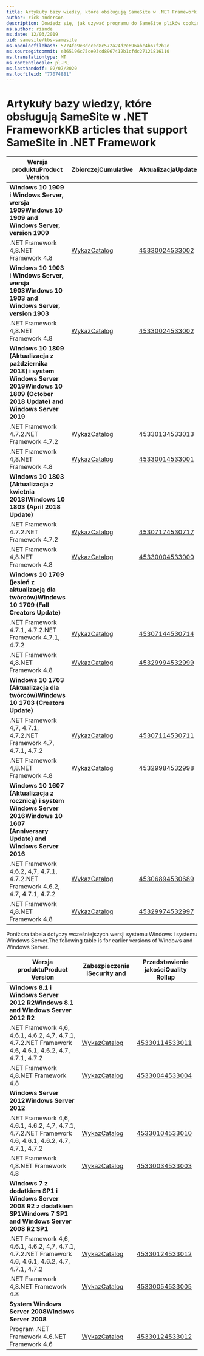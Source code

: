 ```yaml
---
title: Artykuły bazy wiedzy, które obsługują SameSite w .NET Framework
author: rick-anderson
description: Dowiedz się, jak używać programu do SameSite plików cookie w ASP.NET
ms.author: riande
ms.date: 12/03/2019
uid: samesite/kbs-samesite
ms.openlocfilehash: 5774fe9e3dcced8c572a24d2e696abc4b67f2b2e
ms.sourcegitcommit: e365196c75ce93cd8967412b1cfdc27121816110
ms.translationtype: MT
ms.contentlocale: pl-PL
ms.lasthandoff: 02/07/2020
ms.locfileid: "77074881"
---
```

# <a name="kb-articles-that-support-samesite-in-net-framework"></a><span data-ttu-id="37c52-103">Artykuły bazy wiedzy, które obsługują SameSite w .NET Framework</span><span class="sxs-lookup"><span data-stu-id="37c52-103">KB articles that support SameSite in .NET Framework</span></span>

| <span data-ttu-id="37c52-104">Wersja produktu</span><span class="sxs-lookup"><span data-stu-id="37c52-104">Product Version</span></span> | <span data-ttu-id="37c52-105">Zbiorczej</span><span class="sxs-lookup"><span data-stu-id="37c52-105">Cumulative</span></span> | <span data-ttu-id="37c52-106">Aktualizacja</span><span class="sxs-lookup"><span data-stu-id="37c52-106">Update</span></span> |
| ------------- | ------------- | --- |
| <span data-ttu-id="37c52-107">**Windows 10 1909 i Windows Server, wersja 1909**</span><span class="sxs-lookup"><span data-stu-id="37c52-107">**Windows 10 1909 and Windows Server, version 1909**</span></span> | | |
| <span data-ttu-id="37c52-108">.NET Framework 4,8</span><span class="sxs-lookup"><span data-stu-id="37c52-108">.NET Framework 4.8</span></span>  | [<span data-ttu-id="37c52-109">Wykaz</span><span class="sxs-lookup"><span data-stu-id="37c52-109">Catalog</span></span>](https://www.catalog.update.microsoft.com/Search.aspx?q=4533002)  | [<span data-ttu-id="37c52-110">4533002</span><span class="sxs-lookup"><span data-stu-id="37c52-110">4533002</span></span>](https://support.microsoft.com/en-us/help/4533002) |
| <span data-ttu-id="37c52-111">**Windows 10 1903 i Windows Server, wersja 1903**</span><span class="sxs-lookup"><span data-stu-id="37c52-111">**Windows 10 1903 and Windows Server, version 1903**</span></span> | | |
| <span data-ttu-id="37c52-112">.NET Framework 4,8</span><span class="sxs-lookup"><span data-stu-id="37c52-112">.NET Framework 4.8</span></span>  | [<span data-ttu-id="37c52-113">Wykaz</span><span class="sxs-lookup"><span data-stu-id="37c52-113">Catalog</span></span>](https://www.catalog.update.microsoft.com/Search.aspx?q=4533002)  | [<span data-ttu-id="37c52-114">4533002</span><span class="sxs-lookup"><span data-stu-id="37c52-114">4533002</span></span>](https://support.microsoft.com/en-us/help/4533002) |
| <span data-ttu-id="37c52-115">**Windows 10 1809 (Aktualizacja z października 2018) i system Windows Server 2019**</span><span class="sxs-lookup"><span data-stu-id="37c52-115">**Windows 10 1809 (October 2018 Update) and Windows Server 2019**</span></span> | |
| <span data-ttu-id="37c52-116">.NET Framework 4.7.2</span><span class="sxs-lookup"><span data-stu-id="37c52-116">.NET Framework 4.7.2</span></span>  | [<span data-ttu-id="37c52-117">Wykaz</span><span class="sxs-lookup"><span data-stu-id="37c52-117">Catalog</span></span>](https://www.catalog.update.microsoft.com/Search.aspx?q=4533013)  | [<span data-ttu-id="37c52-118">4533013</span><span class="sxs-lookup"><span data-stu-id="37c52-118">4533013</span></span>](https://support.microsoft.com/en-us/help/4533013) |
| <span data-ttu-id="37c52-119">.NET Framework 4,8</span><span class="sxs-lookup"><span data-stu-id="37c52-119">.NET Framework 4.8</span></span>  | [<span data-ttu-id="37c52-120">Wykaz</span><span class="sxs-lookup"><span data-stu-id="37c52-120">Catalog</span></span>](https://www.catalog.update.microsoft.com/Search.aspx?q=4533001)  | [<span data-ttu-id="37c52-121">4533001</span><span class="sxs-lookup"><span data-stu-id="37c52-121">4533001</span></span>](https://support.microsoft.com/en-us/help/4533001) |
| <span data-ttu-id="37c52-122">**Windows 10 1803 (Aktualizacja z kwietnia 2018)**</span><span class="sxs-lookup"><span data-stu-id="37c52-122">**Windows 10 1803 (April 2018 Update)**</span></span> | |
| <span data-ttu-id="37c52-123">.NET Framework 4.7.2</span><span class="sxs-lookup"><span data-stu-id="37c52-123">.NET Framework 4.7.2</span></span>  | [<span data-ttu-id="37c52-124">Wykaz</span><span class="sxs-lookup"><span data-stu-id="37c52-124">Catalog</span></span>](https://www.catalog.update.microsoft.com/Search.aspx?q=4530717)  | [<span data-ttu-id="37c52-125">4530717</span><span class="sxs-lookup"><span data-stu-id="37c52-125">4530717</span></span>](https://support.microsoft.com/en-us/help/4530717) |
| <span data-ttu-id="37c52-126">.NET Framework 4,8</span><span class="sxs-lookup"><span data-stu-id="37c52-126">.NET Framework 4.8</span></span>  | [<span data-ttu-id="37c52-127">Wykaz</span><span class="sxs-lookup"><span data-stu-id="37c52-127">Catalog</span></span>](https://www.catalog.update.microsoft.com/Search.aspx?q=4533000)  | [<span data-ttu-id="37c52-128">4533000</span><span class="sxs-lookup"><span data-stu-id="37c52-128">4533000</span></span>](https://support.microsoft.com/en-us/help/4533000) |
| <span data-ttu-id="37c52-129">**Windows 10 1709 (jesień z aktualizacją dla twórców)**</span><span class="sxs-lookup"><span data-stu-id="37c52-129">**Windows 10 1709 (Fall Creators Update)**</span></span> | |
| <span data-ttu-id="37c52-130">.NET Framework 4.7.1, 4.7.2</span><span class="sxs-lookup"><span data-stu-id="37c52-130">.NET Framework 4.7.1, 4.7.2</span></span>  | [<span data-ttu-id="37c52-131">Wykaz</span><span class="sxs-lookup"><span data-stu-id="37c52-131">Catalog</span></span>](https://www.catalog.update.microsoft.com/Search.aspx?q=4530714)  | [<span data-ttu-id="37c52-132">4530714</span><span class="sxs-lookup"><span data-stu-id="37c52-132">4530714</span></span>](https://support.microsoft.com/en-us/help/4530714) |
| <span data-ttu-id="37c52-133">.NET Framework 4,8</span><span class="sxs-lookup"><span data-stu-id="37c52-133">.NET Framework 4.8</span></span>  | [<span data-ttu-id="37c52-134">Wykaz</span><span class="sxs-lookup"><span data-stu-id="37c52-134">Catalog</span></span>](https://www.catalog.update.microsoft.com/Search.aspx?q=4532999)  | [<span data-ttu-id="37c52-135">4532999</span><span class="sxs-lookup"><span data-stu-id="37c52-135">4532999</span></span>](https://support.microsoft.com/en-us/help/4532999) |
| <span data-ttu-id="37c52-136">**Windows 10 1703 (Aktualizacja dla twórców)**</span><span class="sxs-lookup"><span data-stu-id="37c52-136">**Windows 10 1703 (Creators Update)**</span></span> | |
| <span data-ttu-id="37c52-137">.NET Framework 4,7, 4.7.1, 4.7.2</span><span class="sxs-lookup"><span data-stu-id="37c52-137">.NET Framework 4.7, 4.7.1, 4.7.2</span></span>  | [<span data-ttu-id="37c52-138">Wykaz</span><span class="sxs-lookup"><span data-stu-id="37c52-138">Catalog</span></span>](https://www.catalog.update.microsoft.com/Search.aspx?q=4530711)  | [<span data-ttu-id="37c52-139">4530711</span><span class="sxs-lookup"><span data-stu-id="37c52-139">4530711</span></span>](https://support.microsoft.com/en-us/help/4530711) |
| <span data-ttu-id="37c52-140">.NET Framework 4,8</span><span class="sxs-lookup"><span data-stu-id="37c52-140">.NET Framework 4.8</span></span>  | [<span data-ttu-id="37c52-141">Wykaz</span><span class="sxs-lookup"><span data-stu-id="37c52-141">Catalog</span></span>](https://www.catalog.update.microsoft.com/Search.aspx?q=4532998)  | [<span data-ttu-id="37c52-142">4532998</span><span class="sxs-lookup"><span data-stu-id="37c52-142">4532998</span></span>](https://support.microsoft.com/en-us/help/4532998) |
| <span data-ttu-id="37c52-143">**Windows 10 1607 (Aktualizacja z rocznicą) i system Windows Server 2016**</span><span class="sxs-lookup"><span data-stu-id="37c52-143">**Windows 10 1607 (Anniversary Update) and Windows Server 2016**</span></span> | |
| <span data-ttu-id="37c52-144">.NET Framework 4.6.2, 4,7, 4.7.1, 4.7.2</span><span class="sxs-lookup"><span data-stu-id="37c52-144">.NET Framework 4.6.2, 4.7, 4.7.1, 4.7.2</span></span> | [<span data-ttu-id="37c52-145">Wykaz</span><span class="sxs-lookup"><span data-stu-id="37c52-145">Catalog</span></span>](https://www.catalog.update.microsoft.com/Search.aspx?q=4530689)  | [<span data-ttu-id="37c52-146">4530689</span><span class="sxs-lookup"><span data-stu-id="37c52-146">4530689</span></span>](https://support.microsoft.com/en-us/help/4530689) |
| <span data-ttu-id="37c52-147">.NET Framework 4,8</span><span class="sxs-lookup"><span data-stu-id="37c52-147">.NET Framework 4.8</span></span>  | [<span data-ttu-id="37c52-148">Wykaz</span><span class="sxs-lookup"><span data-stu-id="37c52-148">Catalog</span></span>](https://www.catalog.update.microsoft.com/Search.aspx?q=4532997)  | [<span data-ttu-id="37c52-149">4532997</span><span class="sxs-lookup"><span data-stu-id="37c52-149">4532997</span></span>](https://support.microsoft.com/en-us/help/4532997) |

<span data-ttu-id="37c52-150">Poniższa tabela dotyczy wcześniejszych wersji systemu Windows i systemu Windows Server.</span><span class="sxs-lookup"><span data-stu-id="37c52-150">The following table is for earlier versions of Windows and Windows Server.</span></span>

| <span data-ttu-id="37c52-151">Wersja produktu</span><span class="sxs-lookup"><span data-stu-id="37c52-151">Product Version</span></span> | <span data-ttu-id="37c52-152">Zabezpieczenia i</span><span class="sxs-lookup"><span data-stu-id="37c52-152">Security and</span></span> | <span data-ttu-id="37c52-153">Przedstawienie jakości</span><span class="sxs-lookup"><span data-stu-id="37c52-153">Quality Rollup</span></span> |
| ------------- | ------------- | --- |
| <span data-ttu-id="37c52-154">**Windows 8.1 i Windows Server 2012 R2**</span><span class="sxs-lookup"><span data-stu-id="37c52-154">**Windows 8.1 and Windows Server 2012 R2**</span></span> | |
| <span data-ttu-id="37c52-155">.NET Framework 4,6, 4.6.1, 4.6.2, 4,7, 4.7.1, 4.7.2</span><span class="sxs-lookup"><span data-stu-id="37c52-155">.NET Framework 4.6, 4.6.1, 4.6.2, 4.7, 4.7.1, 4.7.2</span></span> | [<span data-ttu-id="37c52-156">Wykaz</span><span class="sxs-lookup"><span data-stu-id="37c52-156">Catalog</span></span>](https://www.catalog.update.microsoft.com/Search.aspx?q=4533011)  | [<span data-ttu-id="37c52-157">4533011</span><span class="sxs-lookup"><span data-stu-id="37c52-157">4533011</span></span>](https://support.microsoft.com/en-us/help/4533011) |
| <span data-ttu-id="37c52-158">.NET Framework 4,8</span><span class="sxs-lookup"><span data-stu-id="37c52-158">.NET Framework 4.8</span></span>  | [<span data-ttu-id="37c52-159">Wykaz</span><span class="sxs-lookup"><span data-stu-id="37c52-159">Catalog</span></span>](https://www.catalog.update.microsoft.com/Search.aspx?q=4533004)  | [<span data-ttu-id="37c52-160">4533004</span><span class="sxs-lookup"><span data-stu-id="37c52-160">4533004</span></span>](https://support.microsoft.com/en-us/help/4533004) |
| <span data-ttu-id="37c52-161">**Windows Server 2012**</span><span class="sxs-lookup"><span data-stu-id="37c52-161">**Windows Server 2012**</span></span> | |
| <span data-ttu-id="37c52-162">.NET Framework 4,6, 4.6.1, 4.6.2, 4,7, 4.7.1, 4.7.2</span><span class="sxs-lookup"><span data-stu-id="37c52-162">.NET Framework 4.6, 4.6.1, 4.6.2, 4.7, 4.7.1, 4.7.2</span></span> | [<span data-ttu-id="37c52-163">Wykaz</span><span class="sxs-lookup"><span data-stu-id="37c52-163">Catalog</span></span>](https://www.catalog.update.microsoft.com/Search.aspx?q=4533010)  | [<span data-ttu-id="37c52-164">4533010</span><span class="sxs-lookup"><span data-stu-id="37c52-164">4533010</span></span>](https://support.microsoft.com/en-us/help/4533010) |
| <span data-ttu-id="37c52-165">.NET Framework 4,8</span><span class="sxs-lookup"><span data-stu-id="37c52-165">.NET Framework 4.8</span></span>  | [<span data-ttu-id="37c52-166">Wykaz</span><span class="sxs-lookup"><span data-stu-id="37c52-166">Catalog</span></span>](https://www.catalog.update.microsoft.com/Search.aspx?q=4533003)  | [<span data-ttu-id="37c52-167">4533003</span><span class="sxs-lookup"><span data-stu-id="37c52-167">4533003</span></span>](https://support.microsoft.com/en-us/help/4533003) |
| <span data-ttu-id="37c52-168">**Windows 7 z dodatkiem SP1 i Windows Server 2008 R2 z dodatkiem SP1**</span><span class="sxs-lookup"><span data-stu-id="37c52-168">**Windows 7 SP1 and Windows Server 2008 R2 SP1**</span></span> | |
| <span data-ttu-id="37c52-169">.NET Framework 4,6, 4.6.1, 4.6.2, 4,7, 4.7.1, 4.7.2</span><span class="sxs-lookup"><span data-stu-id="37c52-169">.NET Framework 4.6, 4.6.1, 4.6.2, 4.7, 4.7.1, 4.7.2</span></span> | [<span data-ttu-id="37c52-170">Wykaz</span><span class="sxs-lookup"><span data-stu-id="37c52-170">Catalog</span></span>](https://www.catalog.update.microsoft.com/Search.aspx?q=4533012)  | [<span data-ttu-id="37c52-171">4533012</span><span class="sxs-lookup"><span data-stu-id="37c52-171">4533012</span></span>](https://support.microsoft.com/en-us/help/4533012) |
| <span data-ttu-id="37c52-172">.NET Framework 4,8</span><span class="sxs-lookup"><span data-stu-id="37c52-172">.NET Framework 4.8</span></span>  | [<span data-ttu-id="37c52-173">Wykaz</span><span class="sxs-lookup"><span data-stu-id="37c52-173">Catalog</span></span>](https://www.catalog.update.microsoft.com/Search.aspx?q=4533005)  | [<span data-ttu-id="37c52-174">4533005</span><span class="sxs-lookup"><span data-stu-id="37c52-174">4533005</span></span>](https://support.microsoft.com/en-us/help/4533005) |
| <span data-ttu-id="37c52-175">**System Windows Server 2008**</span><span class="sxs-lookup"><span data-stu-id="37c52-175">**Windows Server 2008**</span></span> | |
| <span data-ttu-id="37c52-176">Program .NET Framework 4.6</span><span class="sxs-lookup"><span data-stu-id="37c52-176">.NET Framework 4.6</span></span>  | [<span data-ttu-id="37c52-177">Wykaz</span><span class="sxs-lookup"><span data-stu-id="37c52-177">Catalog</span></span>](https://www.catalog.update.microsoft.com/Search.aspx?q=4533012)  | [<span data-ttu-id="37c52-178">4533012</span><span class="sxs-lookup"><span data-stu-id="37c52-178">4533012</span></span>](https://support.microsoft.com/en-us/help/4533012) |